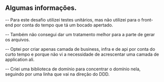 ## Algumas informações.

-- Para este desafio utilizei testes unitários, mas não utilizei para o front-end por
conta do tempo que tá um bocado apertado.

-- Também não consegui dar um tratamento melhor para a parte de gerar os arquivos.

-- Optei por criar apenas camada de business, infra e de api por conta do curto
tempo e porque não vi a necessidade de acrescentar uma camada de application
ali.

-- Criei uma biblioteca de domínio para concentrar o domínio nela, seguindo por
uma linha que vai na direção do DDD.
